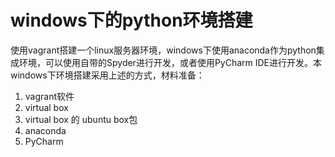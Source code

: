 # windows下的python环境搭建

使用vagrant搭建一个linux服务器环境，windows下使用anaconda作为python集成环境，可以使用自带的Spyder进行开发，或者使用PyCharm IDE进行开发。本windows下环境搭建采用上述的方式，材料准备：

1. vagrant软件
2. virtual box
3. virtual box 的 ubuntu box包
4. anaconda
5. PyCharm


